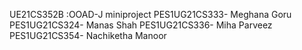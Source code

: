 UE21CS352B :OOAD-J miniproject
PES1UG21CS333- Meghana Goru
PES1UG21CS324- Manas Shah
PES1UG21CS336- Miha Parveez
PES1UG21CS354- Nachiketha Manoor



